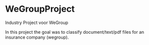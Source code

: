 # WeGroupProject
Industry Project voor WeGroup

In this project the goal was to classify document/text/pdf files for an insurance company (wegroup).
